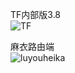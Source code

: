 TF内部版3.8  
![TF](https://github.com/user-attachments/assets/572d20f7-9ff4-4a12-98ef-34ff8a12cc94)  
  
麻衣路由端  
![luyouheika](https://github.com/user-attachments/assets/25e9a86a-d168-4da8-a21c-d930e1288204)  
